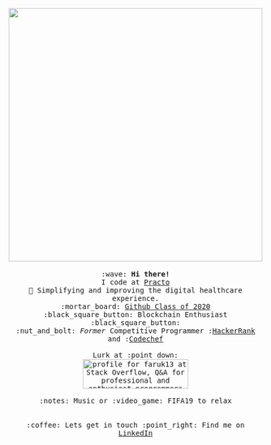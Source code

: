 

<p align="center">
  <img src="https://i.imgur.com/z36lb6r.gif" width="500px">
  <br><br>
  <samp>
    :wave: <strong>Hi there! </strong></strong>
    <br> I code at <a href="https://www.practo.com/">Practo</a> 
    <br> 🔭 Simplifying and improving the digital healthcare experience.
    <br> :mortar_board: <a href="https://education.github.com/graduation/yearbook?sort=az&page=14&search=faruk13#faruk13">Github Class of 2020</a> 
    <br> :black_square_button: Blockchain Enthusiast :black_square_button:
    <br> :nut_and_bolt: <i>Former</i> Competitive Programmer :<a href="https://www.hackerrank.com/faruk13">HackerRank</a> and
    :<a href="https://www.codechef.com/users/faruk13">Codechef</a> 
    <br><br> Lurk at :point_down:
    <br> <a href="https://stackoverflow.com/users/5668215/faruk13"><img src="https://stackoverflow.com/users/flair/5668215.png" width="208" height="58" alt="profile for faruk13 at Stack Overflow, Q&amp;A for professional and enthusiast programmers" title="profile for faruk13 at Stack Overflow, Q&amp;A for professional and enthusiast programmers"></a>
    <br><br> :notes: Music or :video_game: FIFA19 to relax
    <br><br><br>:coffee: Lets get in touch :point_right: Find me on <a href="https://www.linkedin.com/in/umar-faruk/">LinkedIn</a>
    
 </samp>
 <br> 
</p>

<!--
**faruk13/faruk13** is a ✨ _special_ ✨ repository because its `README.md` (this file) appears on your GitHub profile.

Here are some ideas to get you started:

- 🔭 I’m currently working on ...
- 🌱 I’m currently learning ...
- 👯 I’m looking to collaborate on ...
- 🤔 I’m looking for help with ...
- 💬 Ask me about ...
- 📫 How to reach me: ...
- 😄 Pronouns: ...
- ⚡ Fun fact: ...
-->
